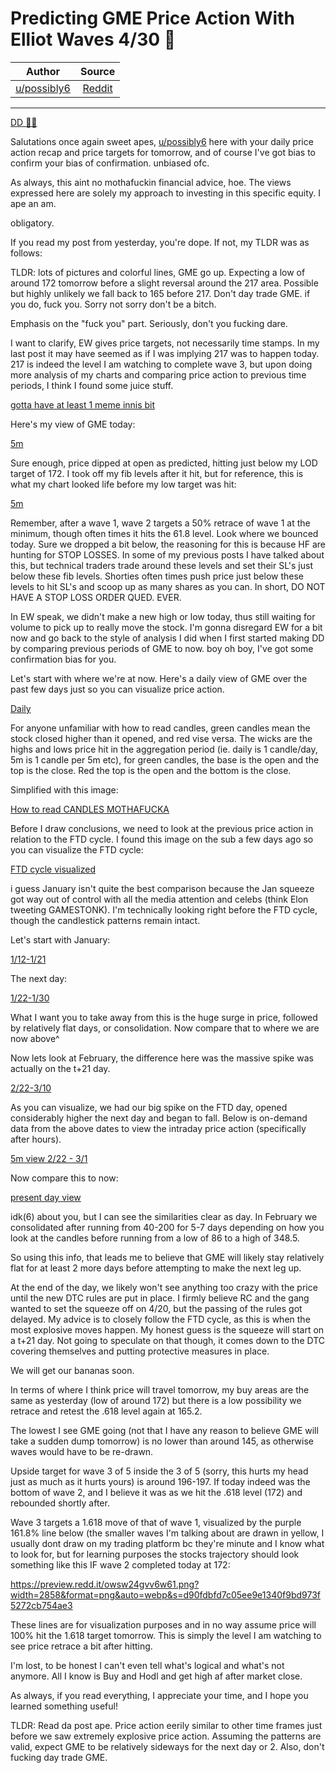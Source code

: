 Predicting GME Price Action With Elliot Waves 4/30 🚀
=====================================================

| Author       | Source       | 
| :-------------: |:-------------:|
|  [u/possibly6](https://www.reddit.com/user/possibly6/) | [Reddit](https://www.reddit.com/r/Superstonk/comments/n1g617/predicting_gme_price_action_with_elliot_waves_430/) | 

---

[DD 👨‍🔬](https://www.reddit.com/r/Superstonk/search?q=flair_name%3A%22DD%20%F0%9F%91%A8%E2%80%8D%F0%9F%94%AC%22&restrict_sr=1)

Salutations once again sweet apes, [u/possibly6](https://www.reddit.com/u/possibly6/) here with your daily price action recap and price targets for tomorrow, and of course I've got bias to confirm your bias of confirmation. unbiased ofc.

As always, this aint no mothafuckin financial advice, hoe. The views expressed here are solely my approach to investing in this specific equity. I ape an am.

obligatory.

If you read my post from yesterday, you're dope. If not, my TLDR was as follows:

TLDR: lots of pictures and colorful lines, GME go up. Expecting a low of around 172 tomorrow before a slight reversal around the 217 area. Possible but highly unlikely we fall back to 165 before 217. Don't day trade GME. if you do, fuck you. Sorry not sorry don't be a bitch.

Emphasis on the "fuck you" part. Seriously, don't you fucking dare.

I want to clarify, EW gives price targets, not necessarily time stamps. In my last post it may have seemed as if I was implying 217 was to happen today. 217 is indeed the level I am watching to complete wave 3, but upon doing more analysis of my charts and comparing price action to previous time periods, I think I found some juice stuff.

[gotta have at least 1 meme innis bit](https://preview.redd.it/6eqdj6izo6w61.png?width=705&format=png&auto=webp&s=7826eb5300b62568d2fc4f9240f76da609111c69)

Here's my view of GME today:

[5m](https://preview.redd.it/i3tgcpc4p6w61.png?width=2860&format=png&auto=webp&s=ff131bfae15d472f4e504584c3581939082dfc38)

Sure enough, price dipped at open as predicted, hitting just below my LOD target of 172. I took off my fib levels after it hit, but for reference, this is what my chart looked life before my low target was hit:

[5m](https://preview.redd.it/aassnn4fp6w61.png?width=2858&format=png&auto=webp&s=7054d257c16616c9e06dc3e32dbbad8d11398cec)

Remember, after a wave 1, wave 2 targets a 50% retrace of wave 1 at the minimum, though often times it hits the 61.8 level. Look where we bounced today. Sure we dropped a bit below, the reasoning for this is because HF are hunting for STOP LOSSES. In some of my previous posts I have talked about this, but technical traders trade around these levels and set their SL's just below these fib levels. Shorties often times push price just below these levels to hit SL's and scoop up as many shares as you can. In short, DO NOT HAVE A STOP LOSS ORDER QUED. EVER.

In EW speak, we didn't make a new high or low today, thus still waiting for volume to pick up to really move the stock. I'm gonna disregard EW for a bit now and go back to the style of analysis I did when I first started making DD by comparing previous periods of GME to now. boy oh boy, I've got some confirmation bias for you.

Let's start with where we're at now. Here's a daily view of GME over the past few days just so you can visualize price action.

[Daily](https://preview.redd.it/28xzm0uer6w61.png?width=894&format=png&auto=webp&s=86c7f283b60f3ca27e3d96b8ae969f63d89b1284)

For anyone unfamiliar with how to read candles, green candles mean the stock closed higher than it opened, and red vise versa. The wicks are the highs and lows price hit in the aggregation period (ie. daily is 1 candle/day, 5m is 1 candle per 5m etc), for green candles, the base is the open and the top is the close. Red the top is the open and the bottom is the close.

Simplified with this image:

[How to read CANDLES MOTHAFUCKA](https://preview.redd.it/5n3cc5e5r6w61.png?width=1264&format=png&auto=webp&s=8a0100190f4e392022e93493b6637ba5b21d132b)

Before I draw conclusions, we need to look at the previous price action in relation to the FTD cycle. I found this image on the sub a few days ago so you can visualize the FTD cycle:

[FTD cycle visualized](https://preview.redd.it/edmv50rsr6w61.png?width=960&format=png&auto=webp&s=90c70fa42efd7a588c29165d85239f2731fbd1f5)

i guess January isn't quite the best comparison because the Jan squeeze got way out of control with all the media attention and celebs (think Elon tweeting GAMESTONK). I'm technically looking right before the FTD cycle, though the candlestick patterns remain intact.

Let's start with January:

[1/12-1/21](https://preview.redd.it/oivno6j0s6w61.png?width=1248&format=png&auto=webp&s=a3337e121e7a5dedbc43af699e7a44497c1b6fa1)

The next day:

[1/22-1/30](https://preview.redd.it/51n13n5bs6w61.png?width=1244&format=png&auto=webp&s=a3f5482388251fe96099291aee7abad5bc6cf881)

What I want you to take away from this is the huge surge in price, followed by relatively flat days, or consolidation. Now compare that to where we are now above^

Now lets look at February, the difference here was the massive spike was actually on the t+21 day.

[2/22-3/10](https://preview.redd.it/2g97i45us6w61.png?width=1178&format=png&auto=webp&s=d5b6e0ac6bac8fdbc4bf4df9c8df1330a1914eed)

As you can visualize, we had our big spike on the FTD day, opened considerably higher the next day and began to fall. Below is on-demand data from the above dates to view the intraday price action (specifically after hours).

[5m view 2/22 - 3/1](https://preview.redd.it/kro65taht6w61.png?width=2858&format=png&auto=webp&s=9cafff714b815a2ced38a30af9eacef5c74f8f08)

Now compare this to now:

[present day view](https://preview.redd.it/wi6qqg3nt6w61.png?width=2862&format=png&auto=webp&s=0388cad947081e58083926aa0a1f9f3329859c0c)

idk(6) about you, but I can see the similarities clear as day. In February we consolidated after running from 40-200 for 5-7 days depending on how you look at the candles before running from a low of 86 to a high of 348.5.

So using this info, that leads me to believe that GME will likely stay relatively flat for at least 2 more days before attempting to make the next leg up.

At the end of the day, we likely won't see anything too crazy with the price until the new DTC rules are put in place. I firmly believe RC and the gang wanted to set the squeeze off on 4/20, but the passing of the rules got delayed. My advice is to closely follow the FTD cycle, as this is when the most explosive moves happen. My honest guess is the squeeze will start on a t+21 day. Not going to speculate on that though, it comes down to the DTC covering themselves and putting protective measures in place.

We will get our bananas soon.

In terms of where I think price will travel tomorrow, my buy areas are the same as yesterday (low of around 172) but there is a low possibility we retrace and retest the .618 level again at 165.2.

The lowest I see GME going (not that I have any reason to believe GME will take a sudden dump tomorrow) is no lower than around 145, as otherwise waves would have to be re-drawn.

Upside target for wave 3 of 5 inside the 3 of 5 (sorry, this hurts my head just as much as it hurts yours) is around 196-197. If today indeed was the bottom of wave 2, and I believe it was as we hit the .618 level (172) and rebounded shortly after.

Wave 3 targets a 1.618 move of that of wave 1, visualized by the purple 161.8% line below (the smaller waves I'm talking about are drawn in yellow, I usually dont draw on my trading platform bc they're minute and I know what to look for, but for learning purposes the stocks trajectory should look something like this IF wave 2 completed today at 172:

<https://preview.redd.it/owsw24gvv6w61.png?width=2858&format=png&auto=webp&s=d90fdbfd7c05ee9e1340f9bd973f5272cb754ae3>

These lines are for visualization purposes and in no way assume price will 100% hit the 1.618 target tomorrow. This is simply the level I am watching to see price retrace a bit after hitting.

I'm lost, to be honest I can't even tell what's logical and what's not anymore. All I know is Buy and Hodl and get high af after market close.

As always, if you read everything, I appreciate your time, and I hope you learned something useful!

TLDR: Read da post ape. Price action eerily similar to other time frames just before we saw extremely explosive price action. Assuming the patterns are valid, expect GME to be relatively sideways for the next day or 2. Also, don't fucking day trade GME.
